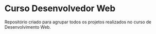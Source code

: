 # Curso Desenvolvedor Web
 Repositório criado para agrupar todos os projetos realizados no curso de Desenvolvimento Web. 
